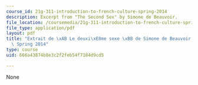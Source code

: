 ```yaml
---
course_id: 21g-311-introduction-to-french-culture-spring-2014
description: Excerpt from "The Second Sex" by Simone de Beauvoir.
file_location: /coursemedia/21g-311-introduction-to-french-culture-spring-2014/666a43874b8e3c2f2feb54f7184d9cd5_MIT21G_311S14_Extrait_de.pdf
file_type: application/pdf
layout: pdf
title: "Extrait de \xAB Le deuxi\xE8me sexe \xBB de Simone de Beauvoir \u2013 21F.311\
  \ Spring 2014"
type: course
uid: 666a43874b8e3c2f2feb54f7184d9cd5

---
```

None